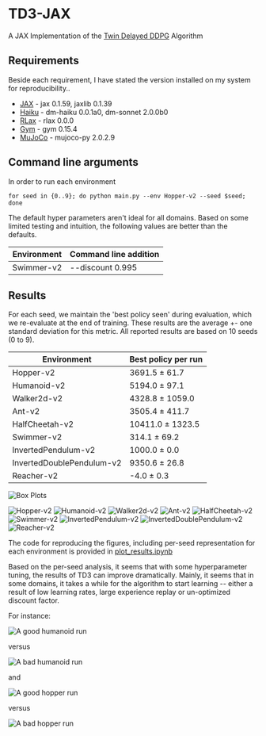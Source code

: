 # TD3-JAX
A JAX Implementation of the [Twin Delayed DDPG](https://github.com/sfujim/TD3) Algorithm


## Requirements

Beside each requirement, I have stated the version installed on my system for reproducibility..

* [JAX](https://github.com/google/jax) - jax 0.1.59, jaxlib 0.1.39
* [Haiku](https://github.com/deepmind/dm-haiku) - dm-haiku 0.0.1a0, dm-sonnet 2.0.0b0
* [RLax](https://github.com/deepmind/rlax) - rlax 0.0.0
* [Gym](https://github.com/openai/gym) - gym 0.15.4
* [MuJoCo](https://github.com/openai/mujoco-py) - mujoco-py 2.0.2.9

## Command line arguments
In order to run each environment
```
for seed in {0..9}; do python main.py --env Hopper-v2 --seed $seed; done
```

The default hyper parameters aren't ideal for all domains.
Based on some limited testing and intuition, the following values are better than the defaults.

Environment | Command line addition
--- | ---
Swimmer-v2 | --discount 0.995

## Results

For each seed, we maintain the 'best policy seen' during evaluation, which we re-evaluate at the end of training.
These results are the average +\- one standard deviation for this metric.
All reported results are based on 10 seeds (0 to 9).

Environment | Best policy per run
--- | ---
Hopper-v2 | 3691.5 ± 61.7
Humanoid-v2 | 5194.0 ± 97.1
Walker2d-v2 | 4328.8 ± 1059.0
Ant-v2 | 3505.4 ± 411.7
HalfCheetah-v2 | 10411.0 ± 1323.5
Swimmer-v2 | 314.1 ± 69.2
InvertedPendulum-v2 | 1000.0 ± 0.0
InvertedDoublePendulum-v2 | 9350.6 ± 26.8
Reacher-v2 | -4.0 ± 0.3

![Box Plots](figures/all_envs_box_plot.png "Box Plots")

![Hopper-v2](figures/hopper.png "Hopper-v2")
![Humanoid-v2](figures/humanoid.png "Humanoid-v2")
![Walker2d-v2](figures/walker.png "Walker2d-v2")
![Ant-v2](figures/ant.png "Ant-v2")
![HalfCheetah-v2](figures/halfcheetah.png "HalfCheetah-v2")
![Swimmer-v2](figures/swimmer.png "Swimmer-v2")
![InvertedPendulum-v2](figures/invertedpendulum.png "InvertedPendulum-v2")
![InvertedDoublePendulum-v2](figures/inverteddoublependulum.png "InvertedDoublePendulum-v2")
![Reacher-v2](figures/reacher.png "Reacher-v2")

The code for reproducing the figures, including per-seed representation for each environment is provided in [plot_results.ipynb](plot_results.ipynb)

Based on the per-seed analysis, it seems that with some hyperparameter tuning, the results of TD3 can improve dramatically.
Mainly, it seems that in some domains, it takes a while for the algorithm to start learning -- either a result of low learning rates, large experience replay or un-optimized discount factor.

For instance:

![A good humanoid run](figures/humanoid_good.png "A good humanoid run")

versus

![A bad humanoid run](figures/humanoid_bad.png "A bad humanoid run")

and

![A good hopper run](figures/hopper_good.png "A good hopper run")

versus

![A bad hopper run](figures/hopper_bad.png "A bad hopper run")